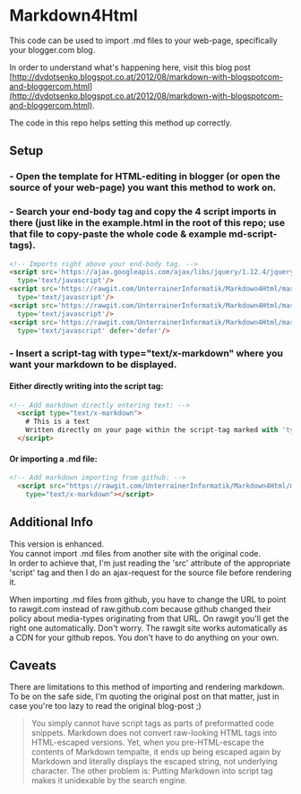 # Markdown4Html
This code can be used to import .md files to your web-page, specifically your blogger.com blog.

In order to understand what's happening here, visit this blog post [http://dvdotsenko.blogspot.co.at/2012/08/markdown-with-blogspotcom-and-bloggercom.html](http://dvdotsenko.blogspot.co.at/2012/08/markdown-with-blogspotcom-and-bloggercom.html).

The code in this repo helps setting this method up correctly.

## Setup
### - Open the template for HTML-editing in blogger (or open the source of your web-page) you want this method to work on.
### - Search your end-body tag and copy the 4 script imports in there (just like in the example.html in the root of this repo; use that file to copy-paste the whole code & example md-script-tags).
```html
<!-- Imports right above your end-body tag. -->
<script src='https://ajax.googleapis.com/ajax/libs/jquery/1.12.4/jquery.min.js'
  type='text/javascript'/>
<script src='https://rawgit.com/UnterrainerInformatik/Markdown4Html/master/libs/markdown.min.js'
  type='text/javascript'/>
<script src='https://rawgit.com/UnterrainerInformatik/Markdown4Html/master/libs/script.js'
  type='text/javascript'/>
<script src='https://rawgit.com/UnterrainerInformatik/Markdown4Html/master/libs/prettify.js'
  type='text/javascript' defer='defer'/>
```
### - Insert a script-tag with type="text/x-markdown" where you want your markdown to be displayed.

#### Either directly writing into the script tag:
```html
<!-- Add markdown directly entering text: -->
  <script type="text/x-markdown">
    # This is a text
    Written directly on your page within the script-tag marked with 'type="text/x-markdown"'.
  </script>
```
#### Or importing a .md file:
```html
<!-- Add markdown importing from github: -->  
  <script src="https://rawgit.com/UnterrainerInformatik/Markdown4Html/master/testImportFile.md"
    type="text/x-markdown"></script>
```

## Additional Info
This version is enhanced.  
You cannot import .md files from another site with the original code.  
In order to achieve that, I'm just reading the 'src' attribute of the appropriate 'script' tag and then I do an ajax-request for the source file before rendering it.  

When importing .md files from github, you have to change the URL to point to rawgit.com instead of raw.github.com because github changed their policy about media-types originating from that URL. On rawgit you'll get the right one automatically.
Don't worry. The rawgit site works automatically as a CDN for your github repos. You don't have to do anything on your own.

## Caveats
There are limitations to this method of importing and rendering markdown.  
To be on the safe side, I'm quoting the original post on that matter, just in case you're too lazy to read the original blog-post ;)

> You simply cannot have script tags as parts of preformatted code snippets. Markdown does not convert raw-looking HTML tags into HTML-escaped versions. Yet, when you pre-HTML-escape the contents of Markdown tempalte, it ends up being escaped again by Markdown and literally displays the escaped string, not underlying character.
> The other problem is: Putting Markdown into script tag makes it unidexable by the search engine.

